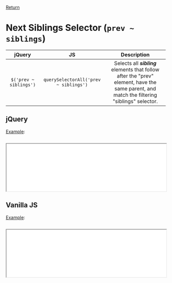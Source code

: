 <!-- markdownlint-disable MD041-->
[Return](../)

# Next Siblings Selector (`prev ~ siblings`)

| jQuery | JS | Description |
|:--:|:--:|:--:|
| `$('prev ~ siblings')` | `querySelectorAll('prev ~ siblings')` | Selects all **_sibling_** elements that follow after the "prev" element, have the same parent, and match the filtering "siblings" selector. |

## jQuery

[Example](jquery.html):

```js:src/jquery.js
```

<iframe width="100%" height="150" src="jquery.html"></iframe>

## Vanilla JS

[Example](vanilla.html):

```js:src/vanilla.js
```

<iframe width="100%" height="150" src="vanilla.html"></iframe>
